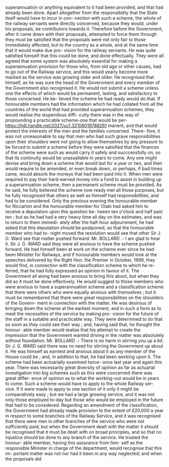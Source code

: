 superannuation or anything equivalent to it had been provided, and that had already been done. Apart altogether from the responsibility that the State itself would have to incur in con- nection with such a scheme, the whole of the railway servants were directly concerned, because they would, under his proposals, be contributors towards it. Therefore before the Government, after it came down with their proposals, attempted to force them through they must be satisfied that the proposals were not only fair to those immediately affected, but to the country as a whole, and at the same time that it would make due pro- vision for the railway servants. He was quite satisfied himself that this could be done, and done effectually. They were all agreed that some system was absolutely essential for making a superannuation provision for those who, from old age or other causes, had to go out of the Railway service, and this would yearly become more marked as the service was growing older and older. He recognised that himself, as he was sure the head of the Government and every member of the Government also recognised it. He would not submit a scheme unless one the effects of which would be permanent, lasting, and satisfactory to those concerned. He be- lieved the scheme he had ready would do that. If honourable members had the information which he had collated from all the countries of the world that had provided superannuation schemes, they would realise the stupendous diffi- culty there was in the way of propounding a practicable scheme-one that would be per- https://hdl.handle.net/2027/uc1.32106019788261 manent, and that would protect the interests of the men and the families concerned. There- fore, it was not unreasonable to say that men who had such grave responsibilities upon their shoulders were not going to allow themselves by any pressure to be forced to submit a scheme before they were satisfied that the finances of the scheme were such as would carry it safely and succcessfully on, so that its continuity would be unassailable in years to come. Any one might devise and bring down a scheme that would last for a year or two, and then would require to be amended, or even break down, or perhaps, if bad times came, would absorb the moneys that had been paid into it. When men were required to pay their hard-earned money into a fund to assist in building up a superannuation scheme, then a permanent scheme must be provided. As he said, he fully believed the scheme now ready met all those purposes, but he fully recognised that others as well as himself had responsibilities, and had to be considered. Only the previous evening the honourable member for Riccarton and the honourable member for Otaki had asked him to receive a deputation upon this question be- tween ten o'clock and half past ten ; but as he had had a very heavy time all day on the estimates, and was to return to them immedi- ately after the half-hour adjournment, he had asked that this deputation should be postponed, so that the honourable member who had to- night moved the resolution would see that other Sir J. G. Ward see that matter pushed forward. Mr. BOLLARD .- I am glad to hear it. Sir J. G. WARD said they were all anxious to have the scheme pushed forward. He had himself been at work on the scheme ever since he had been Minister for Railways, and if honourable members would look at the speeches delivered by the Right Hon. the Premier in October, 1899, they would find, in connection with the classification scheme to which he re- ferred, that he had fully expressed an opinion in favour of it. The Government all along had been anxious to bring this about, but when they did so it must be done effectively. He would suggest to those members who were anxious to have a superannuation scheme and a classification scheme that there were others who were equally anxious with themselves ; but it must be remembered that there were great responsibilities on the shoulders of the Govern- ment in connection with the matter. He was desirous of bringing down the scheme at the earliest moment, and in such a form as to meet the necessities of the service by making pro- vision for the future of the staff in a suitable and practicable way. They were determined to do that so soon as they could see their way ; and, having said that, he thought the honour- able member would realise that his attempt to create the impression that the Government wanted driving in the matter was absolutely without foundation. Mr. BOLLARD .- There is no harm in stirring you up a bit. Sir J. G. WARD said there was no need for stirring the Government up about it. He was himself as earnest and anxious about it as any member of the House could be ; and, in addition to that, he had been working upon it. The scheme had been actuarially examined twice- once last year and again this year. There was necessarily great diversity of opinion as far as actuarial investigation into big schemes such as this were concerned-there was great differ- ence of opinion as to what the working-out would be in years to come. Such a scheme would have to apply to the whole Railway ser- vice. If it were made to apply to one section of it only it might be comparatively easy ; but we had a large growing service, and it was not only those employed to-day but those who would be employed in the future that had to be considered. Regarding an amendment of the classification, the Government had already made provision to the extent of £20,000 a year in respect to some branches of the Railway Service, and it was recognised that there were men in other branches of the service who were not sufficiently paid; but when the Government dealt with the matter it should be recognised that it must be dealt with on broad principles, and so that no injustice should be done to any branch of the service. He trusted the honour- able member, having this assurance from him- self as the responsible Minister in charge of the department, would recognise that this im- portant matter was not nor had it been in any way neglected; and when the proposals did 